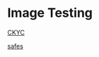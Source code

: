 # Image Testing

[CKYC](https://docs-api-qa.cloudlabs.ai/repos/raw.githubusercontent.com/Rabin-spektra/Demo-Repo/main/196993496zpeJ/files/CKYC-KRA-KYC-FormforIndividuals-(1)-1.pdf)

[safes](https://docs-api-qa.cloudlabs.ai/repos/raw.githubusercontent.com/Rabin-spektra/Demo-Repo/main/196993496zpeJ/files/safe.txt)